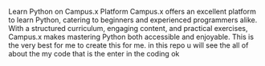 Learn Python on Campus.x Platform
Campus.x offers an excellent platform to learn Python, catering to beginners and experienced programmers alike. With a structured curriculum, engaging content, and practical exercises, Campus.x makes mastering Python both accessible and enjoyable.
This is the very best for me to create this for me.
in this repo u will see the all of about the my code that is the enter in the coding ok

